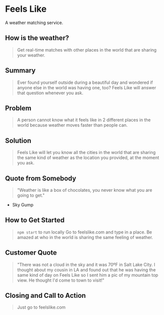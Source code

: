 # Feels Like
A weather matching service.

<!-- 
> This material was originally posted [here](http://www.quora.com/What-is-Amazons-approach-to-product-development-and-product-management). It is reproduced here for posterities sake.

There is an approach called "working backwards" that is widely used at Amazon. They work backwards from the customer, rather than starting with an idea for a product and trying to bolt customers onto it. While working backwards can be applied to any specific product decision, using this approach is especially important when developing new products or features.

For new initiatives a product manager typically starts by writing an internal press release announcing the finished product. The target audience for the press release is the new/updated product's customers, which can be retail customers or internal users of a tool or technology. Internal press releases are centered around the customer problem, how current solutions (internal or external) fail, and how the new product will blow away existing solutions.

If the benefits listed don't sound very interesting or exciting to customers, then perhaps they're not (and shouldn't be built). Instead, the product manager should keep iterating on the press release until they've come up with benefits that actually sound like benefits. Iterating on a press release is a lot less expensive than iterating on the product itself (and quicker!).

If the press release is more than a page and a half, it is probably too long. Keep it simple. 3-4 sentences for most paragraphs. Cut out the fat. Don't make it into a spec. You can accompany the press release with a FAQ that answers all of the other business or execution questions so the press release can stay focused on what the customer gets. My rule of thumb is that if the press release is hard to write, then the product is probably going to suck. Keep working at it until the outline for each paragraph flows. 

Oh, and I also like to write press-releases in what I call "Oprah-speak" for mainstream consumer products. Imagine you're sitting on Oprah's couch and have just explained the product to her, and then you listen as she explains it to her audience. That's "Oprah-speak", not "Geek-speak".

Once the project moves into development, the press release can be used as a touchstone; a guiding light. The product team can ask themselves, "Are we building what is in the press release?" If they find they're spending time building things that aren't in the press release (overbuilding), they need to ask themselves why. This keeps product development focused on achieving the customer benefits and not building extraneous stuff that takes longer to build, takes resources to maintain, and doesn't provide real customer benefit (at least not enough to warrant inclusion in the press release).
 -->
 
## How is the weather? ##
  > Get real-time matches with other places in the world that are sharing your weather.

## Summary ##
  > Ever found yourself outside during a beautiful day and wondered if anyone else in the world was having one, too?
  > Feels Like will answer that question whenever you ask.
  
## Problem ##
  > A person cannot know what it feels like in 2 different places in the world because weather moves faster than people can.

## Solution ##
  > Feels Like will let you know all the cities in the world that are sharing the same kind of weather as the location you provided, at the moment you ask.

## Quote from Somebody ##
  > "Weather is like a box of chocolates, you never know what you are going to get."
  - Sky Gump

## How to Get Started ##
  > `npm start` to run locally
  > Go to feelslike.com and type in a place. Be amazed at who in the world is sharing the same feeling of weather.

## Customer Quote ##
  > "There was not a cloud in the sky and it was 70ºF in Salt Lake City. I thought about my cousin in LA and found out that he was having the same kind of day on Feels Like so I sent him a pic of my mountain top view. He thought I'd come to town to visit!"

## Closing and Call to Action ##
  > Just go to feelslike.com
